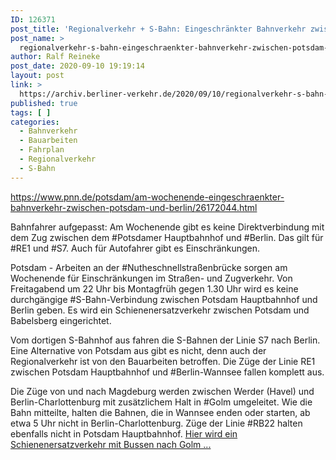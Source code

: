 ```yaml
---
ID: 126371
post_title: 'Regionalverkehr + S-Bahn: Eingeschränkter Bahnverkehr zwischen Potsdam und Berlin Bahnfahrer aufgepasst: Am Wochenende gibt es keine Direktverbindung mit dem Zug zwischen dem Potsdamer Hauptbahnhof und Berlin., aus PNN'
post_name: >
  regionalverkehr-s-bahn-eingeschraenkter-bahnverkehr-zwischen-potsdam-und-berlin-bahnfahrer-aufgepasst-am-wochenende-gibt-es-keine-direktverbindung-mit-dem-zug-zwischen-dem-potsdamer-hauptbahnhof-u
author: Ralf Reineke
post_date: 2020-09-10 19:19:14
layout: post
link: >
  https://archiv.berliner-verkehr.de/2020/09/10/regionalverkehr-s-bahn-eingeschraenkter-bahnverkehr-zwischen-potsdam-und-berlin-bahnfahrer-aufgepasst-am-wochenende-gibt-es-keine-direktverbindung-mit-dem-zug-zwischen-dem-potsdamer-hauptbahnhof-u/
published: true
tags: [ ]
categories:
  - Bahnverkehr
  - Bauarbeiten
  - Fahrplan
  - Regionalverkehr
  - S-Bahn
---
```

https://www.pnn.de/potsdam/am-wochenende-eingeschraenkter-bahnverkehr-zwischen-potsdam-und-berlin/26172044.html

Bahnfahrer aufgepasst: Am Wochenende gibt es keine Direktverbindung mit dem Zug zwischen dem #Potsdamer Hauptbahnhof und #Berlin. Das gilt für #RE1 und #S7. Auch für Autofahrer gibt es Einschränkungen.

Potsdam - Arbeiten an der #Nutheschnellstraßenbrücke sorgen am Wochenende für Einschränkungen im Straßen- und Zugverkehr. Von Freitagabend um 22 Uhr bis Montagfrüh gegen 1.30 Uhr wird es keine durchgängige #S-Bahn-Verbindung zwischen Potsdam Hauptbahnhof und Berlin geben. Es wird ein Schienenersatzverkehr zwischen Potsdam und Babelsberg eingerichtet.

Vom dortigen S-Bahnhof aus fahren die S-Bahnen der Linie S7 nach Berlin. Eine Alternative von Potsdam aus gibt es nicht, denn auch der Regionalverkehr ist von den Bauarbeiten betroffen. Die Züge der Linie RE1 zwischen Potsdam Hauptbahnhof und #Berlin-Wannsee fallen komplett aus.

Die Züge von und nach Magdeburg werden zwischen Werder (Havel) und Berlin-Charlottenburg mit zusätzlichem Halt in #Golm umgeleitet. Wie die Bahn mitteilte, halten die Bahnen, die in Wannsee enden oder starten, ab etwa 5 Uhr nicht in Berlin-Charlottenburg. Züge der Linie #RB22 halten ebenfalls nicht in Potsdam Hauptbahnhof. <a href="https://www.pnn.de/potsdam/am-wochenende-eingeschraenkter-bahnverkehr-zwischen-potsdam-und-berlin/26172044.html">Hier wird ein Schienenersatzverkehr mit Bussen nach Golm ...</a>